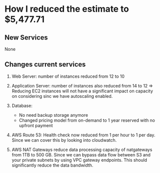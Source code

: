 
# How I reduced the estimate to $5,477.71

## New Services

None

## Changes current services

1. Web Server: number of instances reduced from 12 to 10
2. Application Server: number of instances also reduced from 14 to 12
=> Reducing EC2 instances will not have a significant impact on capacity on considering
sinc we have autoscaling enabled.
3. Database:

   * No need backup storage anymore
   * Changed pricing model from on-demand to 1 year reserved with no upfront payment

4. AWS Route 53: Health check now reduced from 1 per hour to 1 per day. Since we can cover
this by looking into cloudwatch.
5. AWS NAT Gateways reduce data processing capacity of natgateways from 1TB to 500 GB.
Since we can bypass data flow between S3 and your private subnets by using VPC gateway
endpoints. This should significantly reduce the data bandwidth.
